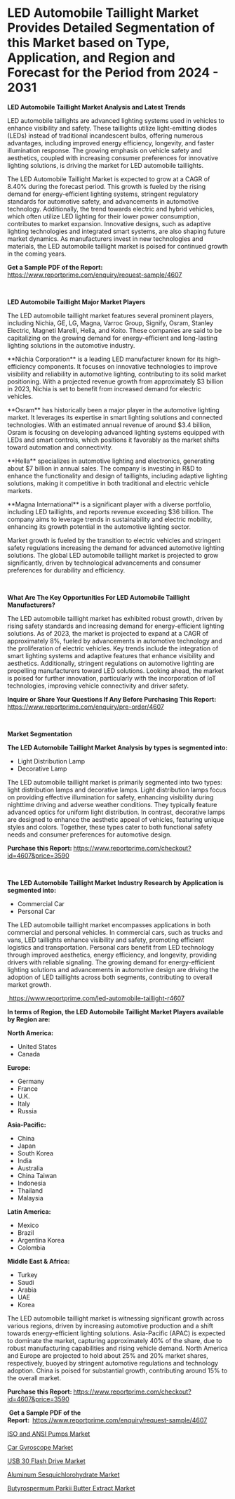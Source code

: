 <p><h1>LED Automobile Taillight Market Provides Detailed Segmentation of this Market based on Type, Application, and Region and Forecast for the Period from 2024 - 2031</h1></p><p><strong>LED Automobile Taillight Market Analysis and Latest Trends</strong></p>
<p><p>LED automobile taillights are advanced lighting systems used in vehicles to enhance visibility and safety. These taillights utilize light-emitting diodes (LEDs) instead of traditional incandescent bulbs, offering numerous advantages, including improved energy efficiency, longevity, and faster illumination response. The growing emphasis on vehicle safety and aesthetics, coupled with increasing consumer preferences for innovative lighting solutions, is driving the market for LED automobile taillights.</p><p>The LED Automobile Taillight Market is expected to grow at a CAGR of 8.40% during the forecast period. This growth is fueled by the rising demand for energy-efficient lighting systems, stringent regulatory standards for automotive safety, and advancements in automotive technology. Additionally, the trend towards electric and hybrid vehicles, which often utilize LED lighting for their lower power consumption, contributes to market expansion. Innovative designs, such as adaptive lighting technologies and integrated smart systems, are also shaping future market dynamics. As manufacturers invest in new technologies and materials, the LED automobile taillight market is poised for continued growth in the coming years.</p></p>
<p><strong>Get a Sample PDF of the Report:&nbsp;</strong> <a href="https://www.reportprime.com/enquiry/request-sample/4607?utm_campaign=1134&utm_medium=2&utm_source=Github&utm_content=ia&utm_term=28102024&utm_id=led-automobile-taillight">https://www.reportprime.com/enquiry/request-sample/4607</a></p>
<p>&nbsp;</p>
<p><strong>LED Automobile Taillight Major Market Players</strong></p>
<p><p>The LED automobile taillight market features several prominent players, including Nichia, GE, LG, Magna, Varroc Group, Signify, Osram, Stanley Electric, Magneti Marelli, Hella, and Koito. These companies are said to be capitalizing on the growing demand for energy-efficient and long-lasting lighting solutions in the automotive industry.</p><p>**Nichia Corporation** is a leading LED manufacturer known for its high-efficiency components. It focuses on innovative technologies to improve visibility and reliability in automotive lighting, contributing to its solid market positioning. With a projected revenue growth from approximately $3 billion in 2023, Nichia is set to benefit from increased demand for electric vehicles.</p><p>**Osram** has historically been a major player in the automotive lighting market. It leverages its expertise in smart lighting solutions and connected technologies. With an estimated annual revenue of around $3.4 billion, Osram is focusing on developing advanced lighting systems equipped with LEDs and smart controls, which positions it favorably as the market shifts toward automation and connectivity.</p><p>**Hella** specializes in automotive lighting and electronics, generating about $7 billion in annual sales. The company is investing in R&D to enhance the functionality and design of taillights, including adaptive lighting solutions, making it competitive in both traditional and electric vehicle markets.</p><p>**Magna International** is a significant player with a diverse portfolio, including LED taillights, and reports revenue exceeding $36 billion. The company aims to leverage trends in sustainability and electric mobility, enhancing its growth potential in the automotive lighting sector.</p><p>Market growth is fueled by the transition to electric vehicles and stringent safety regulations increasing the demand for advanced automotive lighting solutions. The global LED automobile taillight market is projected to grow significantly, driven by technological advancements and consumer preferences for durability and efficiency.</p></p>
<p>&nbsp;</p>
<p><strong>What Are The Key Opportunities For LED Automobile Taillight Manufacturers?</strong></p>
<p><p>The LED automobile taillight market has exhibited robust growth, driven by rising safety standards and increasing demand for energy-efficient lighting solutions. As of 2023, the market is projected to expand at a CAGR of approximately 8%, fueled by advancements in automotive technology and the proliferation of electric vehicles. Key trends include the integration of smart lighting systems and adaptive features that enhance visibility and aesthetics. Additionally, stringent regulations on automotive lighting are propelling manufacturers toward LED solutions. Looking ahead, the market is poised for further innovation, particularly with the incorporation of IoT technologies, improving vehicle connectivity and driver safety.</p></p>
<p><strong>Inquire or Share Your Questions If Any Before Purchasing This Report:</strong> <a href="https://www.reportprime.com/enquiry/pre-order/4607?utm_campaign=1134&utm_medium=2&utm_source=Github&utm_content=ia&utm_term=28102024&utm_id=led-automobile-taillight">https://www.reportprime.com/enquiry/pre-order/4607</a></p>
<p>&nbsp;</p>
<p><strong>Market Segmentation</strong></p>
<p><strong>The LED Automobile Taillight Market Analysis by types is segmented into:</strong></p>
<p><ul><li>Light Distribution Lamp</li><li>Decorative Lamp</li></ul></p>
<p><p>The LED automobile taillight market is primarily segmented into two types: light distribution lamps and decorative lamps. Light distribution lamps focus on providing effective illumination for safety, enhancing visibility during nighttime driving and adverse weather conditions. They typically feature advanced optics for uniform light distribution. In contrast, decorative lamps are designed to enhance the aesthetic appeal of vehicles, featuring unique styles and colors. Together, these types cater to both functional safety needs and consumer preferences for automotive design.</p></p>
<p><strong>Purchase this Report:&nbsp;</strong><a href="https://www.reportprime.com/checkout?id=4607&price=3590&utm_campaign=1134&utm_medium=2&utm_source=Github&utm_content=ia&utm_term=28102024&utm_id=led-automobile-taillight">https://www.reportprime.com/checkout?id=4607&price=3590</a></p>
<p>&nbsp;</p>
<p><strong>The LED Automobile Taillight Market Industry Research by Application is segmented into:</strong></p>
<p><ul><li>Commercial Car</li><li>Personal Car</li></ul></p>
<p><p>The LED automobile taillight market encompasses applications in both commercial and personal vehicles. In commercial cars, such as trucks and vans, LED taillights enhance visibility and safety, promoting efficient logistics and transportation. Personal cars benefit from LED technology through improved aesthetics, energy efficiency, and longevity, providing drivers with reliable signaling. The growing demand for energy-efficient lighting solutions and advancements in automotive design are driving the adoption of LED taillights across both segments, contributing to overall market growth.</p></p>
<p><a href="https://www.reportprime.com/led-automobile-taillight-r4607?utm_campaign=1134&utm_medium=2&utm_source=Github&utm_content=ia&utm_term=28102024&utm_id=led-automobile-taillight">&nbsp;https://www.reportprime.com/led-automobile-taillight-r4607</a></p>
<p><strong>In terms of Region, the LED Automobile Taillight Market Players available by Region are:</strong></p>
<p>
    <p> <strong> North America: </strong>
        <ul>
            <li>United States</li>
            <li>Canada</li>
        </ul>
        </p> 
    <p> <strong> Europe: </strong>
        <ul>
            <li>Germany</li>
            <li>France</li>
            <li>U.K.</li>
            <li>Italy</li>
            <li>Russia</li>
        </ul>
        </p> 
    <p> <strong> Asia-Pacific: </strong>
        <ul>
            <li>China</li>
            <li>Japan</li>
            <li>South Korea</li>
            <li>India</li>
            <li>Australia</li>
            <li>China Taiwan</li>
            <li>Indonesia</li>
            <li>Thailand</li>
            <li>Malaysia</li>
        </ul>
        </p> 
    <p> <strong> Latin America: </strong>
        <ul>
            <li>Mexico</li>
            <li>Brazil</li>
            <li>Argentina Korea</li>
            <li>Colombia</li>
        </ul>
        </p> 
    <p> <strong> Middle East & Africa: </strong>
        <ul>
            <li>Turkey</li>
            <li>Saudi</li>
            <li>Arabia</li>
            <li>UAE</li>
            <li>Korea</li>
        </ul>
    </p>
    </p>
<p><p>The LED automobile taillight market is witnessing significant growth across various regions, driven by increasing automotive production and a shift towards energy-efficient lighting solutions. Asia-Pacific (APAC) is expected to dominate the market, capturing approximately 40% of the share, due to robust manufacturing capabilities and rising vehicle demand. North America and Europe are projected to hold about 25% and 20% market shares, respectively, buoyed by stringent automotive regulations and technology adoption. China is poised for substantial growth, contributing around 15% to the overall market.</p></p>
<p><strong>Purchase this Report: </strong><a href="https://www.reportprime.com/checkout?id=4607&price=3590&utm_campaign=1134&utm_medium=2&utm_source=Github&utm_content=ia&utm_term=28102024&utm_id=led-automobile-taillight">https://www.reportprime.com/checkout?id=4607&price=3590</a></p>
<p>&nbsp;<strong>Get a Sample PDF of the Report:&nbsp;&nbsp;</strong><a href="https://www.reportprime.com/enquiry/request-sample/4607?utm_campaign=1134&utm_medium=2&utm_source=Github&utm_content=ia&utm_term=28102024&utm_id=led-automobile-taillight">https://www.reportprime.com/enquiry/request-sample/4607</a></p>
<p><strong></strong></p>
<p><p><a href="https://issuu.com/reportprime-2/docs/iso-and-ansi-pumps-market-size-2030_9189816c630f83?utm_campaign=1134&utm_medium=2&utm_source=Github&utm_content=ia&utm_term=28102024&utm_id=led-automobile-taillight">ISO and ANSI Pumps Market</a></p><p><a href="https://github.com/malika4dt4reta/Market-Research-Report-List-1/blob/main/car-gyroscope-market.md?utm_campaign=1134&utm_medium=2&utm_source=Github&utm_content=ia&utm_term=28102024&utm_id=led-automobile-taillight">Car Gyroscope Market</a></p><p><a href="https://github.com/karolinec5dqui/Market-Research-Report-List-1/blob/main/usb-30-flash-drive-market.md?utm_campaign=1134&utm_medium=2&utm_source=Github&utm_content=ia&utm_term=28102024&utm_id=led-automobile-taillight">USB 30 Flash Drive Market</a></p><p><a href="https://www.linkedin.com/pulse/future-innovation-global-aluminum-sesquichlorohydrate-market-growth-nnioe?utm_campaign=1134&utm_medium=2&utm_source=Github&utm_content=ia&utm_term=28102024&utm_id=led-automobile-taillight">Aluminum Sesquichlorohydrate Market</a></p><p><a href="https://www.linkedin.com/pulse/butyrospermum-parkii-butter-extract-ecosystem-mapping-gpvie?utm_campaign=1134&utm_medium=2&utm_source=Github&utm_content=ia&utm_term=28102024&utm_id=led-automobile-taillight">Butyrospermum Parkii Butter Extract Market</a></p></p>